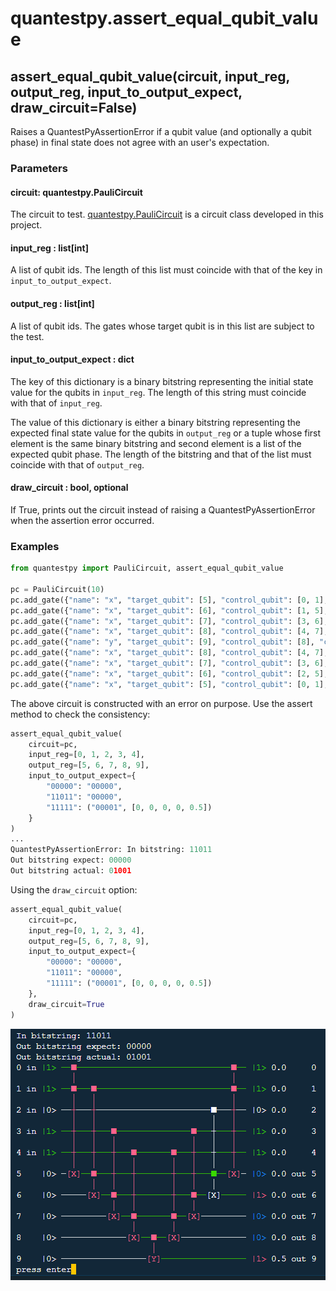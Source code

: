 # quantestpy.assert_equal_qubit_value

## assert_equal_qubit_value(circuit, input_reg, output_reg, input_to_output_expect, draw_circuit=False)
Raises a QuantestPyAssertionError if a qubit value (and optionally a qubit phase) in final state does not agree with an user's expectation.

### Parameters

#### circuit: quantestpy.PauliCircuit
The circuit to test. [quantestpy.PauliCircuit](./pauli_circuit.md) is a circuit class developed in this project.

#### input_reg : list[int]
A list of qubit ids. The length of this list must coincide with that of the key in `input_to_output_expect`.

#### output_reg : list[int]
A list of qubit ids. The gates whose target qubit is in this list are subject to the test.

#### input_to_output_expect : dict
The key of this dictionary is a binary bitstring representing the initial state value for the qubits in `input_reg`. The length of this string must coincide with that of `input_reg`.

The value of this dictionary is either a binary bitstring representing the expected final state value for the qubits in `output_reg` or a tuple whose first element is the same binary bitstring and second element is a list of the expected qubit phase. The length of the bitstring and that of the list must coincide with that of `output_reg`.

#### draw_circuit : bool, optional
If True, prints out the circuit instead of raising a QuantestPyAssertionError when the assertion error occurred.

### Examples
```py
from quantestpy import PauliCircuit, assert_equal_qubit_value

pc = PauliCircuit(10)
pc.add_gate({"name": "x", "target_qubit": [5], "control_qubit": [0, 1], "control_value": [1, 1]})
pc.add_gate({"name": "x", "target_qubit": [6], "control_qubit": [1, 5], "control_value": [1, 1]})  # error
pc.add_gate({"name": "x", "target_qubit": [7], "control_qubit": [3, 6], "control_value": [1, 1]})
pc.add_gate({"name": "x", "target_qubit": [8], "control_qubit": [4, 7], "control_value": [1, 1]})
pc.add_gate({"name": "y", "target_qubit": [9], "control_qubit": [8], "control_value": [1]})
pc.add_gate({"name": "x", "target_qubit": [8], "control_qubit": [4, 7], "control_value": [1, 1]})
pc.add_gate({"name": "x", "target_qubit": [7], "control_qubit": [3, 6], "control_value": [1, 1]})
pc.add_gate({"name": "x", "target_qubit": [6], "control_qubit": [2, 5], "control_value": [1, 1]})
pc.add_gate({"name": "x", "target_qubit": [5], "control_qubit": [0, 1], "control_value": [1, 1]})
```
The above circuit is constructed with an error on purpose.
Use the assert method to check the consistency:
```py
assert_equal_qubit_value(
    circuit=pc,
    input_reg=[0, 1, 2, 3, 4],
    output_reg=[5, 6, 7, 8, 9],
    input_to_output_expect={
        "00000": "00000",
        "11011": "00000",
        "11111": ("00001", [0, 0, 0, 0, 0.5])
    }
)
...
QuantestPyAssertionError: In bitstring: 11011
Out bitstring expect: 00000
Out bitstring actual: 01001
```
Using the `draw_circuit` option:
```py
assert_equal_qubit_value(
    circuit=pc,
    input_reg=[0, 1, 2, 3, 4],
    output_reg=[5, 6, 7, 8, 9],
    input_to_output_expect={
        "00000": "00000",
        "11011": "00000",
        "11111": ("00001", [0, 0, 0, 0, 0.5])
    },
    draw_circuit=True
)
```
![0](./fig/equal_qubit_value_0.PNG)
